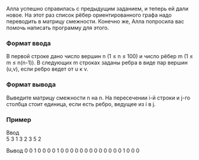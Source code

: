 Алла успешно справилась с предыдущим заданием, и теперь ей дали новое. На этот раз список рёбер ориентированного графа надо переводить в матрицу смежности. Конечно же, Алла попросила вас помочь написать программу для этого.

### Формат ввода
В первой строке дано число вершин n (1 ≤ n ≤ 100) и число рёбер m (1 ≤ m ≤ n(n-1)). В следующих m строках заданы ребра в виде пар вершин (u,v), если ребро ведет от u к v.

### Формат вывода
Выведите матрицу смежности n на n. На пересечении i-й строки и j-го столбца стоит единица, если есть ребро, ведущее из i в j.

### Пример
Ввод	
5 3
1 3
2 3
5 2

Вывод
0 0 1 0 0 
0 0 1 0 0 
0 0 0 0 0 
0 0 0 0 0 
0 1 0 0 0 
